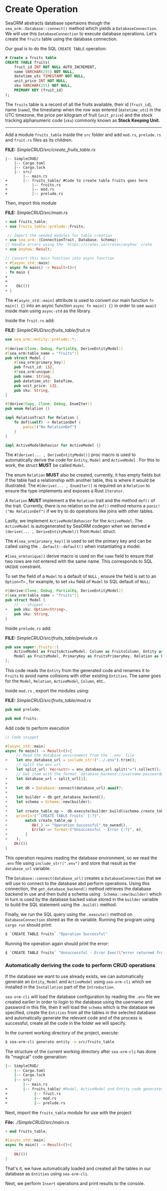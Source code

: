 # Create Operation

SeaORM abstracts database opertaions though the `sea_orm::Database::connect()` method which yields a `DatabaseConnection`. We will use this `DatabaseConnection` to execute database operations. Let's create the `fruits` table using the database connection.

Our goal is to do the SQL `CREATE TABLE` operation:

```sql
# Create a fruits table
CREATE TABLE fruits(
    fruit_id INT NOT NULL AUTO_INCREMENT,
    name VARCHAR(255) NOT NULL,
    datetime_utc TIMESTAMP NOT NULL,
    unit_price INT NOT NULL,
    sku VARCHAR(255) NOT NULL,
    PRIMARY KEY (fruit_id)
);
```

The `fruits` table is a record of all the fruits available, their id (`fruit_id`), name (`name`), the timestamp when the row was entered (`datetime_utc`) in the UTC timezone, the price per kilogram of fruit (`unit_price`) and the stock tracking alphanumeric code (`sku`) commonly known as **Stock Keeping Unit**.

---



Add a module `fruits_table` inside the `src` folder and add `mod.rs`, `prelude.rs` and `fruit.rs` files as its children.

**FILE:** *SimpleCRUD/src/create_fruits_table.rs*

```
|-- SimpleCRUD/
    |-- Cargo.toml
    |-- Cargo.lock
    |-- src/
        |-- main.rs
+    	|-- fruits_table/ #Code to create table fruits goes here
+			|-- fruits.rs
+			|-- mod.rs
+			|-- prelude.rs
```



Then, import this module

**FILE:** *SimpleCRUD/src/main.rs*

```rust
+ mod fruits_table;
+ use fruits_table::prelude::Fruits;

 // Import the needed modules for table creation
+ use sea_orm::{ConnectionTrait, Database, Schema};
// Handle errors using the `https://crates.io/crates/anyhow` crate
+ use anyhow::Result;

// Convert this main function into async function
+ #[async_std::main]
+ async fn main() -> Result<()>{
- fn main {
+
+    
+    Ok(())
+ }
```

The `#[async_std::main]` attribute is used to convert our main function `fn main() {}` into an async function `async fn main() {}` in order to use `await` inside main using `async-std` as the library.



Inside the `fruit.rs` add:

**FILE:** *SimpleCRUD/src/fruits_table/fruit.rs*

```rust
use sea_orm::entity::prelude::*;
    
#[derive(Clone, Debug, PartialEq, DeriveEntityModel)]
#[sea_orm(table_name = "fruits")]
pub struct Model {
    #[sea_orm(primary_key)]
    pub fruit_id: i32,
    #[sea_orm(unique)]
    pub name: String,
    pub datetime_utc: DateTime,
    pub unit_price: i32,
    pub sku: String,
}

#[derive(Copy, Clone, Debug, EnumIter)]
pub enum Relation {}

impl RelationTrait for Relation {
    fn def(&self) -> RelationDef {
        panic!("No RelationDef")
    }
}

impl ActiveModelBehavior for ActiveModel {}

```

The `#[derive(... , DeriveEntityModel)]` proc macro is used to automatically derive the code for `Entity`, `Model` and `ActiveModel` . For this to work, the struct **MUST** be called `Model`.

The enum `Relation` **MUST** also be created, currently, it has empty fields but if the table had a relationship with another table, this is where it would be illustrated. The `#[derive(... , EnumIter)]` is required on a `Relation` to ensure the type implements and exposes a Rust `Iterator`.

A `Relation` **MUST** implement a the `Relation` trait and the method `def()` of the trait. Currently, there is no relation so the `def()` method returns a `panic!("No RelationDef")` if we try to do operations like joins with other tables.

Lastly, we implement `ActiveModelBehavior` for the `ActiveModel`. The `ActiveModel` is autogenerated by SeaORM codegen when we derived `#[derive(... , DeriveEntityModel)]` from `Model` struct.

The `#[sea_orm(primary_key)]` is used to set the primary key and can be called using the `..Default::default()` when instantiating a model.

`#[sea_orm(unique)]` derive macro is used on the `name` field to ensure that two rows are not entered with the same name. This corresponds to SQL `UNIQUE` constraint.

To set the field of a `Model` to a default of `NULL` , ensure the field is set to an `Option<T>` , for example, to set `sku` field of `Model` to SQL default of `NULL`:

```rust
#[derive(Clone, Debug, PartialEq, DeriveEntityModel)]
#[sea_orm(table_name = "fruits")]
pub struct Model {
    // -- shippet --
+   pub sku: Option<String>,
-   pub sku: String,
}
```



Inside `prelude.rs` add:

**FILE:** *SimpleCRUD/src/fruits_table/prelude.rs*

```rust
pub use super::fruits::{
    ActiveModel as FruitsActiveModel, Column as FruitsColumn, Entity as Fruits,
    Model as FruitsModel, PrimaryKey as FruitsPrimaryKey, Relation as FruitsRelation,
};
```

This code reads the `Entity` from the generated code and renames it to `Fruits` to avoid name collisions with other existing `Entities`. The same goes for the `Model`, `Relation`, `ActiveModel`, `Column`, etc..



Inside `mod.rs` , export the modules using:

**FILE:** *SimpleCRUD/src/fruits_table/mod.rs*

```rust
pub mod prelude;

pub mod fruits;
```



Add code to perform execution

```rust
// Code snippet

#[async_std::main]
async fn main() -> Result<()>{
     // Read the database environment from the `.env` file
+ 	 let env_database_url = include_str!("../.env").trim();
     // Split the env url
+    let split_url: Vec<&str> = env_database_url.split("=").collect();
     // Get item with the format `database_backend://username:password@localhost/database`
+    let database_url = split_url[1];
+
+    let db = Database::connect(database_url).await?;
+
+    let builder = db.get_database_backend();
+    let schema = Schema::new(builder);
+
+	 let create_table_op =  db.execute(builder.build(&schema.create_table_from_entity(Fruits))).await;
+    println!("`CREATE TABLE fruits` {:?}", 
+        match create_table_op {
+    		Ok(_) => "Operation Successful".to_owned(),
+    		Err(e) => format!("Unsuccessful - Error {:?}", e),
+    	 }
+    );
    Ok(())
}
```

This operation requires reading the database environment, so we read the `.env` file using `include_str!(".env")` and store that result as the `database_url` variable.

The `Database::connect(database_url)` creates a `DatabaseConnection` that we will use to connect to the database abd perform operations. Using this connection, the `get_database_backend()` method retrieves the database backend in use and then build a schema using ` Schema::new(builder)` which in turn is used by the database backed value stored in the `builder` variable to build the SQL statement using the `.build()` method.

Finally, we run the SQL query using the `.execute()` method on `DatabaseConnection` stored as the `db` variable. Running the program using `cargo run` should print:

```sh
$ `CREATE TABLE fruits` "Operation Successful"
```

Running the operation again should print the error:

```sh
$ `CREATE TABLE fruits` "Unsuccessful - Error Exec(\"error returned from database: 1050 (42S01): Table 'fruits' already exists\")"
```



### Automatically deriving the code to perform CRUD operations

If the database we want to use already exists, we can automatically generate an `Entity`, `Model` and `ActiveModel` using `sea-orm-cli` which we installed in the `Installation` part of the `Introduction`.

 `sea-orm-cli` will load the database configuration by reading the `.env` file we created earlier in order to login to the database using the username and password in this file, then it will load the `schema` which is the database we specified, create the `Entities` from all the tables in the selected database and automatically generate the relevant code and of the process is successful, create all the code in the folder we will specify.

In the current working directory of the project, execute:

```sh
$ sea-orm-cli generate entity -o src/fruits_table
```

The structure of the current working directory after `sea-orm-cli` has done its "magical" code generation:

```sh
|-- SimpleCRUD/
    |-- Cargo.toml
    |-- Cargo.lock
    |-- src/
        |-- main.rs
+    	|-- fruits_table/ #Model, ActiveModel and Entity code generated by `sea-orm-cli`
+            |-- fruit.rs 
+            |-- mod.rs
+            |-- prelude.rs
```

Next, import the `fruits_table` module for use with the project

**File:** *./SimpleCRUD/src/main.rs*

```rust
+ mod fruits_table;

#[async_std::main]
async fn main() -> Result<()>{
	...
    Ok(())
}
```

That's it, we have automatically loaded and created all the tables in our database as `Entities` using `sea-orm-cli`.

Next, we perform `Insert` operations and print results to the console.
